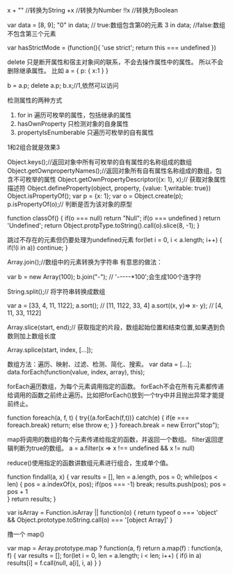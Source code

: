 x + "" //转换为String
+x //转换为Number
!!x //转换为Boolean

var data = [8, 9];
"0" in data; // true:数组包含第0的元素
3 in data; //false:数组不包含第三个元素


var hasStrictMode = (function(){
    'use strict';
    return this === undefined
})

delete 只是断开属性和宿主对象间的联系，不会去操作属性中的属性。
所以不会删除继承属性。
比如
a = {
    p: {
        x:1
    }
}

b = a.p;
delete a.p;
b.x;//1,依然可以访问

检测属性的两种方式

1. for in  遍历可枚举的属性，包括继承的属性
2. hasOwnProperty 只检测对象的自身属性
3. propertyIsEnumberable 只遍历可枚举的自有属性

1和2组合就是效果3

Object.keys();//返回对象中所有可枚举的自有属性的名称组成的数组
Object.getOwnpropertyNames();//返回对象所有自有属性名称组成的数组，包含不可枚举的属性
Object.getOwnPropertyDescriptor({x: 1}, x);// 获取对象属性描述符
Object.defineProperty(object, property, {value: 1,writable: true})
Object.isPropertyOf();
var p = {x: 1};
var o = Object.create(p);
p.isPropertyOf(o);// 判断是否为该对象的原型

function classOf() {
    if(o === null) return "Null";
    if(o === undefined ) return 'Undefined';
    return Object.protpType.toString().call(o).slice(8, -1);
}

跳过不存在的元素但仍要处理为undefined元素
for(let i = 0, i < a.length; i++) {
    if(!(i in a)) continue;
}

Array.join();//数组中的元素转换为字符串
有意思的做法：

var b = new Array(100);
b.join("-"); // '-----*100';会生成100个连字符

String.split();// 将字符串转换成数组


var a = [33, 4, 11, 1122];
a.sort(); // [11, 1122, 33, 4]
a.sort((x, y)=> x- y); // [4, 11, 33, 1122]

Array.slice(start, end);// 获取指定的片段，数组起始位置和结束位置,如果遇到负数则加上数组长度 

Array.splice(start, index, [...]);

数组方法：遍历、映射、过滤、检测、简化、搜索。
var data = [...];
data.forEach(function(value, index, array), this);

forEach遍历数组，为每个元素调用指定的函数。
forEach不会在所有元素都传递给调用的函数之前终止遍历。比如把forEach()放到一个try中并且抛出异常才能提前终止。  

function foreach(a, f, t) {
    try{(a.forEach(f,t))}
    catch(e) {
        if(e === foreach.break) return;
        else throw e;
    }
}
foreach.break = new Error("stop");

map将调用的数组的每个元素传递给指定的函数，并返回一个数组。
filter返回逻辑判断为true的数组。
a = a.filter(x => x !== undefined && x != null)

reduce()使用指定的函数讲数组元素进行组合，生成单个值。


function findall(a, x) {
    var results = [],
        len = a.length,
        pos = 0;
    while(pos < len) {
        pos = a.indexOf(x, pos);
        if(pos === -1) break;
        results.push(pos);
        pos = pos + 1    
    }
    return results;
}

var isArray = Function.isArray || function(o) {
    return typeof o === 'object' && 
    Object.prototype.toString.call(o) === '[object Array]'
}

撸一个 map()

var map = Array.prototype.map ? function(a, f) return a.map(f) :
    function(a, f) {
    var results = [];
    for(let i = 0, len = a.length; i < len; i++) {
        if(i in a) results[i] = f.call(null, a[i], i, a)
}
}

